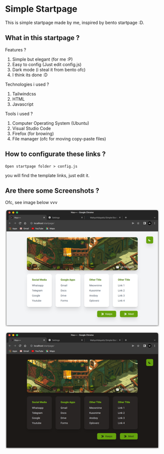 # Simple Startpage

This is simple startpage made by me, inspired by bento startpage :D.

## What in this startpage ?

Features ?

1. Simple but elegant (for me :P)
2. Easy to config (Just edit config.js)
3. Dark mode (i steal it from bento ofc)
4. I think its done :D

Technologies i used ?

1. Tailwindcss
2. HTML
3. Javascript

Tools i used ?

1. Computer Operating System (Ubuntu)
2. Visual Studio Code
3. Firefox (for browing)
4. File manager (ofc for moving copy-paste files)

## How to configurate these links ?

`Open startpage folder > config.js`

you will find the template links, just edit it.

## Are there some Screenshots ?

Ofc, see image below vvv

![](/art/light-1.png)

![](/art/dark-1.png)

